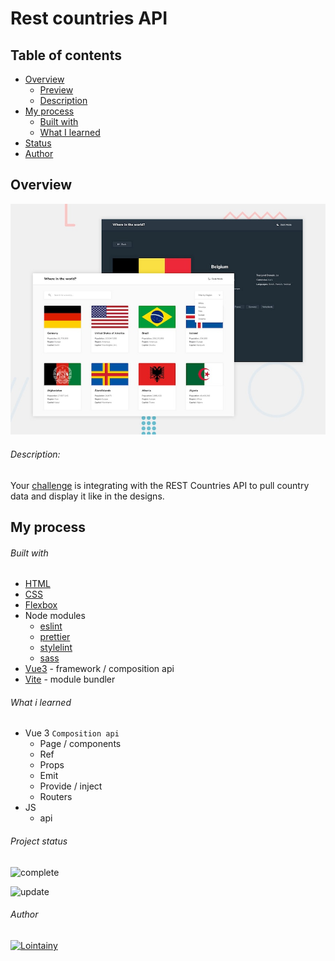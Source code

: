 # Rest countries API

## Table of contents

- [Overview](#overview)
  - [Preview](https://rest-countries-api-lointainy.netlify.app/)
  - [Description](#description)
- [My process](#my-process)
  - [Built with](#built-with)
  - [What I learned](#what-i-learned)
- [Status](#project-status)
- [Author](#author)

## Overview

![screenshot](./design/desktop-preview.jpg)

###### Description:

Your [challenge](https://www.frontendmentor.io/challenges/rest-countries-api-with-color-theme-switcher-5cacc469fec04111f7b848ca) is integrating with the REST Countries API to pull country data and display it like in the designs.

## My process

###### Built with

- [HTML](https://developer.mozilla.org/en-US/docs/Web/HTML)
- [CSS](https://developer.mozilla.org/en-US/docs/Web/CSS)
- [Flexbox](https://developer.mozilla.org/en-US/docs/Web/CSS/CSS_Flexible_Box_Layout/Aligning_Items_in_a_Flex_Container)
- Node modules
  - [eslint](https://eslint.org/)
  - [prettier](https://prettier.io/)
  - [stylelint](https://stylelint.io/)
  - [sass](https://sass-lang.com/)
- [Vue3](https://vuejs.org/) - framework / composition api
- [Vite](https://vitejs.dev/) - module bundler

###### What i learned

- Vue 3 `Composition api`
  - Page / components
  - Ref
  - Props
  - Emit
  - Provide / inject
  - Routers
- JS
  - api

###### Project status

![complete](https://img.shields.io/badge/project_created:-08.07.2022-333?style=for-the-badge&labelColor=e7901f)

![update](https://img.shields.io/badge/last_update:-14.07.22-333?style=for-the-badge&labelColor=1fe783)

###### Author

[![Lointainy](https://img.shields.io/badge/-lointainy-333?style=for-the-badge&logo=github&&logoColor=FFF)](https://github.com/Lointainy)
